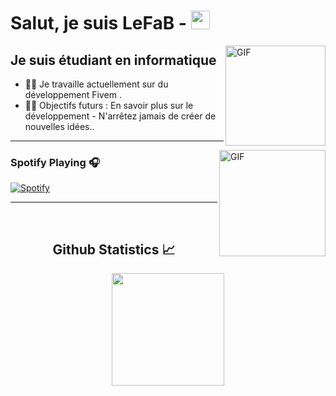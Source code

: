 # Salut, je suis LeFaB - <img width="30px" src="https://media.tenor.com/images/3b388fe03da271d2674faf85eb7c3fcd/tenor.gif" />

<img align="right" alt="GIF" height="160px" src="https://media.giphy.com/media/du3J3cXyzhj75IOgvA/giphy.gif" />

## Je suis étudiant en informatique

- 👨‍💻 Je travaille actuellement sur du développement Fivem .
- 💪🏼 Objectifs futurs : En savoir plus sur le développement - N'arrêtez jamais de créer de nouvelles idées..

---

<img align="right" alt="GIF" height="170px" src="https://media.giphy.com/media/J5B1Y8QZnzXXbLQIBu/giphy.gif" />

### Spotify Playing 🎧

[![Spotify](https://novatorem-bgstatic.vercel.app/api/spotify)](https:/open.spotify.com/user/cald9c0x8e6r7dsbcinhid7ph?si=0d12eeb17324416c)

---

<br/>

  <h2 align="center"> Github Statistics 📈 </h2>
  
<p align="center">
<a href="https://github.com/LeFaB-Fivem">
  <img height="180em" src="https://github-readme-stats-eight-theta.vercel.app/api?username=LeFaB-Fivem&show_icons=true&theme=algolia&include_all_commits=true&count_private=true"/>
</a>
</p>

<br/>

